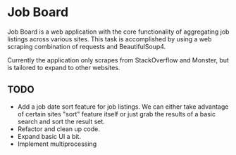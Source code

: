 # Job Board

Job Board is a web application with the core functionality of aggregating job listings across various sites.  This task is accomplished by using a web scraping combination of requests and BeautifulSoup4.

Currently the application only scrapes from StackOverflow and Monster, but is tailored to expand to other websites.

## TODO

* Add a job date sort feature for job listings.  We can either take advantage of certain sites "sort" feature itself or just grab the results of a basic search and sort the result set.
* Refactor and clean up code.
* Expand basic UI a bit.
* Implement multiprocessing